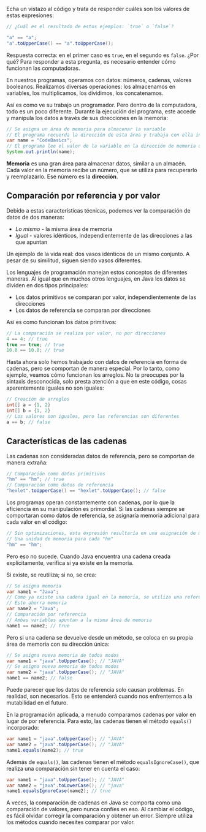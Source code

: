 Echa un vistazo al código y trata de responder cuáles son los valores de estas expresiones:

```java
// ¿Cuál es el resultado de estos ejemplos: `true` o `false`?

"a" == "a";
"a".toUpperCase() == "a".toUpperCase();
```

Respuesta correcta: en el primer caso es `true`, en el segundo es `false`. ¿Por qué? Para responder a esta pregunta, es necesario entender cómo funcionan las computadoras.

En nuestros programas, operamos con datos: números, cadenas, valores booleanos. Realizamos diversas operaciones: los almacenamos en variables, los multiplicamos, los dividimos, los concatenamos.

Así es como ve su trabajo un programador. Pero dentro de la computadora, todo es un poco diferente. Durante la ejecución del programa, este accede y manipula los datos a través de sus direcciones en la memoria:

```java
// Se asigna un área de memoria para almacenar la variable
// El programa recuerda la dirección de esta área y trabaja con ella internamente
var name = "CodeBasics";
// El programa lee el valor de la variable en la dirección de memoria donde se almacena el valor
System.out.println(name);
```

**Memoria** es una gran área para almacenar datos, similar a un almacén. Cada valor en la memoria recibe un número, que se utiliza para recuperarlo y reemplazarlo. Ese número es la **dirección**.

## Comparación por referencia y por valor

Debido a estas características técnicas, podemos ver la comparación de datos de dos maneras:

* *Lo mismo* - la misma área de memoria
* *Igual* - valores idénticos, independientemente de las direcciones a las que apuntan

Un ejemplo de la vida real: dos vasos idénticos de un mismo conjunto. A pesar de su similitud, siguen siendo vasos diferentes.

Los lenguajes de programación manejan estos conceptos de diferentes maneras. Al igual que en muchos otros lenguajes, en Java los datos se dividen en dos tipos principales:

* Los datos primitivos se comparan por valor, independientemente de las direcciones
* Los datos de referencia se comparan por direcciones

Así es como funcionan los datos primitivos:

```java
// La comparación se realiza por valor, no por direcciones
4 == 4; // true
true == true; // true
10.0 == 10.0; // true
```

Hasta ahora solo hemos trabajado con datos de referencia en forma de cadenas, pero se comportan de manera especial. Por lo tanto, como ejemplo, veamos cómo funcionan los arreglos. No te preocupes por la sintaxis desconocida, solo presta atención a que en este código, cosas aparentemente iguales no son iguales:

```java
// Creación de arreglos
int[] a = {1, 2}
int[] b = {1, 2}
// Los valores son iguales, pero las referencias son diferentes
a == b; // false
```

## Características de las cadenas

Las cadenas son consideradas datos de referencia, pero se comportan de manera extraña:

```java
// Comparación como datos primitivos
"hm" == "hm"; // true
// Comparación como datos de referencia
"hexlet".toUpperCase() == "hexlet".toUpperCase(); // false
```

Los programas operan constantemente con cadenas, por lo que la eficiencia en su manipulación es primordial. Si las cadenas siempre se comportaran como datos de referencia, se asignaría memoria adicional para cada valor en el código:

```java
// Sin optimizaciones, esta expresión resultaría en una asignación de memoria duplicada
// Una unidad de memoria para cada "hm"
"hm" == "hm";
```

Pero eso no sucede. Cuando Java encuentra una cadena creada explícitamente, verifica si ya existe en la memoria.

Si existe, se reutiliza; si no, se crea:

```java
// Se asigna memoria
var name1 = "Java";
// Como ya existe una cadena igual en la memoria, se utiliza una referencia a la cadena existente
// Esto ahorra memoria
var name2 = "Java";
// Comparación por referencia
// Ambas variables apuntan a la misma área de memoria
name1 == name2; // true
```

Pero si una cadena se devuelve desde un método, se coloca en su propia área de memoria con su dirección única:

```java
// Se asigna nueva memoria de todos modos
var name1 = "java".toUpperCase(); // "JAVA"
// Se asigna nueva memoria de todos modos
var name2 = "java".toUpperCase(); // "JAVA"
name1 == name2; // false
```

Puede parecer que los datos de referencia solo causan problemas. En realidad, son necesarios. Esto se entenderá cuando nos enfrentemos a la mutabilidad en el futuro.

En la programación aplicada, a menudo comparamos cadenas por valor en lugar de por referencia. Para esto, las cadenas tienen el método `equals()` incorporado:

```java
var name1 = "java".toUpperCase(); // "JAVA"
var name2 = "java".toUpperCase(); // "JAVA"
name1.equals(name2); // true
```

Además de `equals()`, las cadenas tienen el método `equalsIgnoreCase()`, que realiza una comparación sin tener en cuenta el caso:

```java
var name1 = "java".toUpperCase(); // "JAVA"
var name2 = "java".toLowerCase(); // "java"
name1.equalsIgnoreCase(name2); // true
```

A veces, la comparación de cadenas en Java se comporta como una comparación de valores, pero nunca confíes en eso. Al cambiar el código, es fácil olvidar corregir la comparación y obtener un error. Siempre utiliza los métodos cuando necesites comparar por valor.

